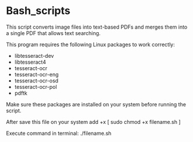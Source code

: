 # Bash\_scripts

 This script converts image files into text-based PDFs and merges them into a single PDF that allows text searching.

 This program requires the following Linux packages to work correctly:  
 - libtesseract-dev  
 - libtesseract4  
 - tesseract-ocr  
 - tesseract-ocr-eng  
 - tesseract-ocr-osd  
 - tesseract-ocr-pol  
 - pdftk

 Make sure these packages are installed on your system before running the script.

 After save this file on your system add +x \[ sudo chmod +x filename.sh \]

 Execute command in terminal: ./filename.sh
